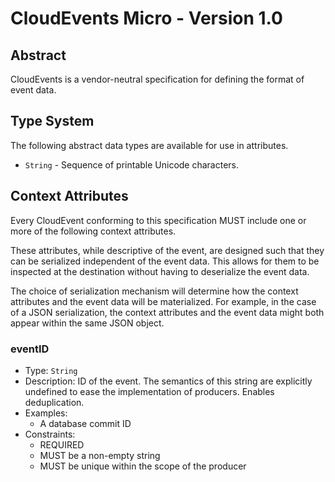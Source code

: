 # CloudEvents Micro - Version 1.0 #

## Abstract

CloudEvents is a vendor-neutral specification for defining the format of event data.

## Type System

The following abstract data types are available for use in attributes.

* `String` - Sequence of printable Unicode characters.

## Context Attributes

Every CloudEvent conforming to this specification MUST include one or more of the following context attributes.

These attributes, while descriptive of the event, are designed such that they can be serialized independent of the event data. This allows for them to be inspected at the destination without having to deserialize the event data.

The choice of serialization mechanism will determine how the context attributes and the event data will be materialized. For example, in the case of a JSON serialization, the context attributes and the event data might both appear within the same JSON object.

### eventID
* Type: `String`
* Description: ID of the event. The semantics of this string are explicitly undefined to ease the implementation of producers. Enables deduplication.
* Examples:
  * A database commit ID
* Constraints:
  * REQUIRED
  * MUST be a non-empty string
  * MUST be unique within the scope of the producer
  